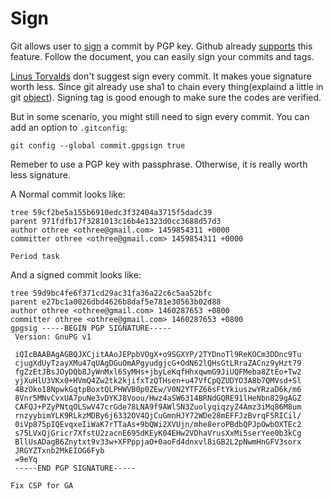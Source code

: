 # Sign

Git allows user to [sign][] a commit by PGP key. Github already [supports][github] this 
feature. Follow the document, you can easily sign your commits and tags.

[Linus Torvalds][so] don't suggest sign every commit. It makes youe signature worth less.
Since git already use sha1 to chain every thing(explaind a little in git [object][]). Signing tag is 
good enough to make sure the codes are verified.

But in some scenario, you might still need to sign every commit. You can add an option to `.gitconfig`:

    git config --global commit.gpgsign true

Remeber to use a PGP key with passphrase. Otherwise, it is really worth less signature.

A Normal commit looks like:

	tree 59cf2be5a155b6910edc3f32404a3715f5dadc39
	parent 971fdfb17f3281013c16b4e1323d0cc3688d57d3
	author othree <othree@gmail.com> 1459854311 +0000
	committer othree <othree@gmail.com> 1459854311 +0000
	
	Period task

And a signed commit looks like:

	tree 59d9bc4fe6f371cd29ac31fa36a22c6c5aa52bfc
	parent e27bc1a0026dbd4626b8daf5e781e30563b02d88
	author othree <othree@gmail.com> 1460287653 +0800
	committer othree <othree@gmail.com> 1460287653 +0800
	gpgsig -----BEGIN PGP SIGNATURE-----
	 Version: GnuPG v1
	
	 iQIcBAABAgAGBQJXCjitAAoJEPpbVOgX+o9SGXYP/2TYDnoTl9ReKOCm3DDnc9Tu
	 cjugXdUyTzayXMu47qUAgDGuOmAPgyudgjcG+OdN62lQHsGtLRraZACnz9yHzt79
	 fgZzEtJBsJOyDQb8JyWnMxl6SyMHs+jbyLeKqfHhxqwmG9JiUQFMeba8ZtEo+Tw2
	 yjXuHlU3VKx0+HVmQ4Zw2tk2kjifxTzQTHsen+u47VfCpQZUDYO3A8b7QMVsd+Sl
	 4BzOko18NpwkGqtpBoxtQLPHWVB0p0ZEw/V0N2YTFZ66sFtYkiuszwYRzaD6k/m6
	 8Vnr5MNvCvxUA7puNe3vDYKJ8Voou/Hwz4aSW6314BRNdGQRE91lHeNbn829gAGZ
	 CAFQJ+PZyPNtqOLSwV47crGde78LNA9f9AWlSN3ZuolyqiqzyZ4Amz3iMq86M8um
	 rnzyybimYLK9RLkzMDBy6j6332OV4QjCuGmnHJY72WDe28mEFFJzBvrqF5RICil/
	 0iVp875pIQEvqxeIiWaK7rTTaAs+9bQWi2XVUjn/mhe8eroPBdbQPJpOwbOXTEc2
	 s75LVxQjGricr7XfstU2zacnE695dKEyK04EHw2VDhaVrusXxMi5serYee0b3kCg
	 BllUsADagB6Znytxt9v33w+XFPppjaO+0aoFd4dnxvl8iGB2L2pNwmHnGFV3sorx
	 JRGYZTxnb2MkEIOG6Fyb
	 =9eYq
	 -----END PGP SIGNATURE-----
	
	Fix CSP for GA

[github]:https://github.com/blog/2144-gpg-signature-verification
[sign]:https://git-scm.com/book/zh-tw/v2/Git-Tools-Signing-Your-Work
[gpgsign]:https://git-scm.com/docs/git-config
[so]:http://stackoverflow.com/a/10166916
[object]:https://github.com/othree/til/blob/master/git/object.md
